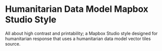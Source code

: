 # Humanitarian Data Model Mapbox Studio Style

All about high contrast and printability; a Mapbox Studio style designed for humanitarian response that uses a humanitarian data model vector tiles source.
